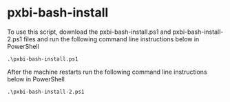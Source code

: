 # pxbi-bash-install

To use this script, download the pxbi-bash-install.ps1 and pxbi-bash-install-2.ps1 files and run the following command line instructions below in PowerShell
```
.\pxbi-bash-install.ps1
```

After the machine restarts run the following command line instructions below in PowerShell

```
.\pxbi-bash-install-2.ps1
```
